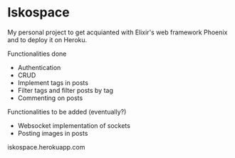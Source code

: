 # Iskospace

My personal project to get acquianted with Elixir's web framework Phoenix and to 
deploy it on Heroku.

Functionalities done
* Authentication
* CRUD
* Implement tags in posts
* Filter tags and filter posts by tag 
* Commenting on posts 

Functionalities to be added (eventually?)
* Websocket implementation of sockets
* Posting images in posts 

iskospace.herokuapp.com